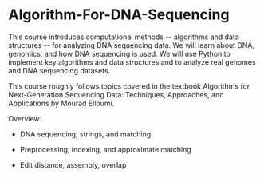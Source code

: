 # Algorithm-For-DNA-Sequencing

This course introduces computational methods -- algorithms and data structures -- for analyzing DNA sequencing data. We will learn about DNA, genomics, and how DNA sequencing is used.  We will use Python to implement key algorithms and data structures and to analyze real genomes and DNA sequencing datasets.

This course roughly follows topics covered in the textbook Algorithms for Next-Generation Sequencing Data: Techniques, Approaches, and Applications by Mourad Elloumi.

Overview:

- DNA sequencing, strings, and matching

- Preprocessing, indexing, and approximate matching

- Edit distance, assembly, overlap